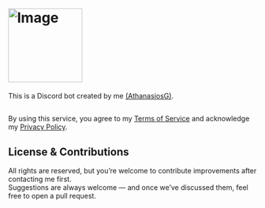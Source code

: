 # <img src="https://github.com/user-attachments/assets/3f4b46df-3817-4e3f-92a8-d32d91e1a336" width="150" alt="Image">
This is a Discord bot created by me <a href="https://github.com/AthanasiosG" target="_blank">(AthanasiosG)</a>.

##
<body>
  <p>
    By using this service, you agree to my
    <a href="https://athanasiosg.github.io/TheDoc/terms.html" target="_blank">Terms of Service</a>
    and acknowledge my
    <a href="https://athanasiosg.github.io/TheDoc/privacy.html" target="_blank">Privacy Policy</a>.
  </p>
</body>

## License & Contributions

All rights are reserved, but you’re welcome to contribute improvements after contacting me first.  
Suggestions are always welcome — and once we’ve discussed them, feel free to open a pull request.

